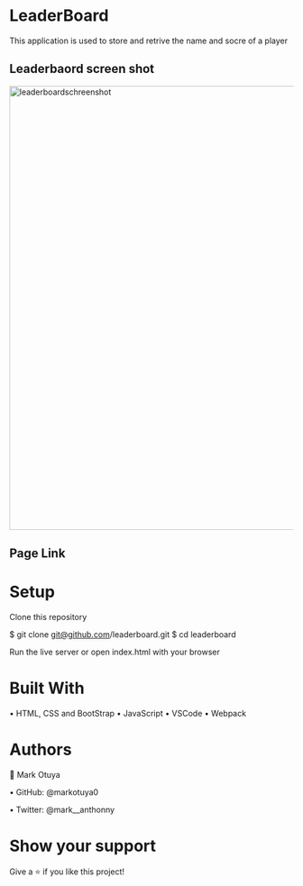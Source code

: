 # LeaderBoard
This application is used to store and retrive the name and socre of a player 

## Leaderbaord screen shot
<img width="788" alt="leaderboardschreenshot" src="https://user-images.githubusercontent.com/22744775/181681593-1bbcebfc-b6ee-454d-b0e3-5bf4dc327b9b.PNG">

## Page Link 


# Setup
Clone this repository

$ git clone git@github.com/leaderboard.git
$ cd leaderboard

Run the live server or open index.html with your browser

# Built With

• HTML, CSS and BootStrap
• JavaScript
• VSCode
• Webpack


# Authors
👤 Mark Otuya

• GitHub: @markotuya0

• Twitter: @mark__anthonny


# Show your support
Give a ⭐️ if you like this project!
